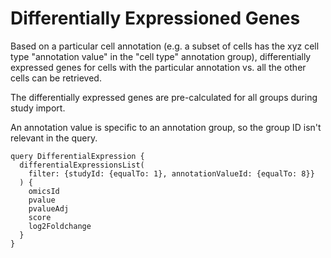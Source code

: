 # Differentially Expressioned Genes

Based on a particular cell annotation (e.g. a subset of cells has the xyz cell type "annotation value"
in the "cell type" annotation group), differentially expressed genes for cells with the particular
annotation vs. all the other cells can be retrieved.

The differentially expressed genes are pre-calculated for all groups during study import.

An annotation value is specific to an annotation group, so the group ID isn't relevant in the query.

```gql
query DifferentialExpression {
  differentialExpressionsList(
    filter: {studyId: {equalTo: 1}, annotationValueId: {equalTo: 8}}
  ) {
    omicsId
    pvalue
    pvalueAdj
    score
    log2Foldchange
  }
}
```
